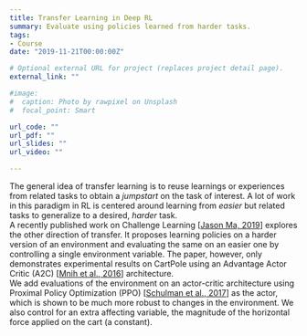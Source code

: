 ```yaml
---
title: Transfer Learning in Deep RL
summary: Evaluate using policies learned from harder tasks.
tags:
- Course
date: "2019-11-21T00:00:00Z"

# Optional external URL for project (replaces project detail page).
external_link: ""

#image:
#  caption: Photo by rawpixel on Unsplash
#  focal_point: Smart

url_code: ""
url_pdf: ""
url_slides: ""
url_video: ""

---
```


The general idea of transfer learning is to reuse learnings or experiences from related tasks to obtain a _jumpstart_ on the task of interest. A lot of work in this paradigm in RL is centered around learning from _easier_ but related tasks to generalize to a desired, _harder_ task.  
A recently published work on Challenge Learning [[Jason Ma, 2019](https://drive.google.com/file/d/13lT4li8V0KKS0wqrn3Y047JiMEHCZAjF/view)] explores the other direction of transfer. It proposes learning policies on a harder version of an environment and evaluating the same on an easier one by controlling a single environment variable. The paper, however, only demonstrates experimental results on CartPole using an Advantage Actor Critic (A2C) [[Mnih et al., 2016](https://arxiv.org/pdf/1602.01783.pdf)] architecture.  
We add evaluations of the environment on an actor-critic architecture using Proximal Policy Optimization (PPO) [[Schulman et al., 2017](https://arxiv.org/pdf/1707.06347.pdf)] as the actor, which is shown to be much more robust to changes in the environment. We also control for an extra affecting variable, the magnitude of the horizontal force applied on the cart (a constant).
